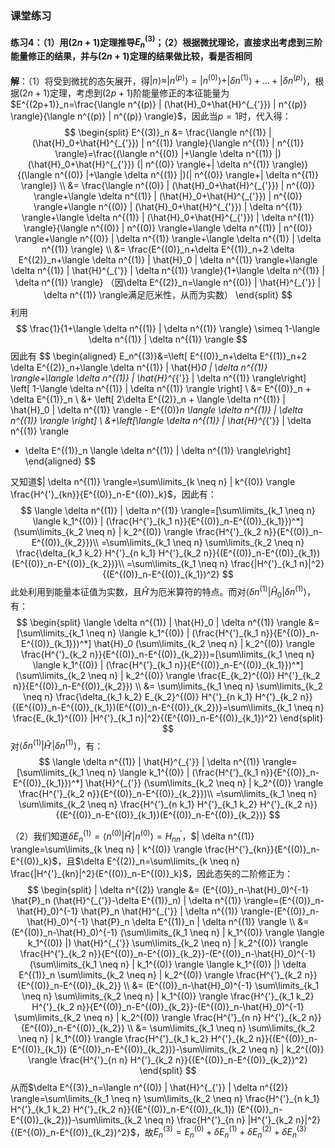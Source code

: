 ### 课堂练习 ###
#### 练习4：（1）用$(2n+1)$定理推导$E^{(3)}_n$；（2）根据微扰理论，直接求出考虑到三阶能量修正的结果，并与$(2n+1)$定理的结果做比较，看是否相同 ####
**解**：（1）将受到微扰的态矢展开，得$| n \rangle \approx | n^{(p)} \rangle = | n^{(0)} \rangle+| \delta n^{(1)} \rangle+\dots+| \delta n^{(p)} \rangle$，根据$(2n+1)$定理，考虑到$(2p+1)$阶能量修正的本征能量为$E^{(2p+1)}_n=\frac{\langle n^{(p)} | (\hat{H}_0+\hat{H}^{_{'}}) | n^{(p)} \rangle}{\langle n^{(p)} | n^{(p)} \rangle}$，因此当$p=1$时，代入得：
$$
\begin{split} E^{(3)}_n 
&= \frac{\langle n^{(1)} | (\hat{H}_0+\hat{H}^{_{'}}) | n^{(1)} \rangle}{\langle n^{(1)} | n^{(1)} \rangle}=\frac{(\langle n^{(0)} |+\langle \delta n^{(1)} |) (\hat{H}_0+\hat{H}^{_{'}}) (| n^{(0)} \rangle+| \delta n^{(1)} \rangle)}{(\langle n^{(0)} |+\langle \delta n^{(1)} |)(| n^{(0)} \rangle+| \delta n^{(1)} \rangle)} \\ 
&= \frac{\langle n^{(0)} | (\hat{H}_0+\hat{H}^{_{'}}) | n^{(0)} \rangle+\langle \delta n^{(1)} | (\hat{H}_0+\hat{H}^{_{'}}) | n^{(0)} \rangle+\langle n^{(0)} | (\hat{H}_0+\hat{H}^{_{'}}) | \delta n^{(1)} \rangle+\langle \delta n^{(1)} | (\hat{H}_0+\hat{H}^{_{'}}) | \delta n^{(1)} \rangle}{\langle n^{(0)} | n^{(0)} \rangle+\langle \delta n^{(1)} | n^{(0)} \rangle+\langle n^{(0)} | \delta n^{(1)} \rangle+\langle \delta n^{(1)} | \delta n^{(1)} \rangle} \\ 
&= \frac{E^{(0)}_n+\delta E^{(1)}_n+2 \delta E^{(2)}_n+\langle \delta n^{(1)} | \hat{H}_0 | \delta n^{(1)} \rangle+\langle \delta n^{(1)} | \hat{H}^{_{'}} | \delta n^{(1)} \rangle}{1+\langle \delta n^{(1)} | \delta n^{(1)} \rangle} （因\delta E^{(2)}_n=\langle n^{(0)} | \hat{H}^{_{'}} | \delta n^{(1)} \rangle满足厄米性，从而为实数） \end{split}
$$
利用
$$
 \frac{1}{1+\langle \delta n^{(1)} | \delta n^{(1)} \rangle} \simeq 1-\langle \delta n^{(1)} | \delta n^{(1)} \rangle
$$
因此有
$$
\begin{aligned}
E_n^{(3)}&=\left[ E^{(0)}_n+\delta E^{(1)}_n+2 \delta E^{(2)}_n+\langle \delta n^{(1)} | \hat{H}_0 | \delta n^{(1)} \rangle+\langle \delta n^{(1)} | \hat{H}^{_{'}} | \delta n^{(1)} \rangle\right] \left[ 1-\langle \delta n^{(1)} | \delta n^{(1)} \rangle \right] \\
&= E^{(0)}_n + \delta E^{(1)}_n \\
&+ \left[ 2\delta E^{(2)}_n + \langle \delta n^{(1)} | \hat{H}_0 | \delta n^{(1)} \rangle - E^{(0)}_n \langle \delta n^{(1)} | \delta n^{(1)} \rangle \right] \\
&+\left[\langle \delta n^{(1)} | \hat{H}^{_{'}} | \delta n^{(1)} \rangle
- \delta E^{(1)}_n \langle \delta n^{(1)} | \delta n^{(1)} \rangle\right]
\end{aligned}
$$

又知道$| \delta n^{(1)} \rangle=\sum\limits_{k \neq n} | k^{(0)} \rangle \frac{H^{'}_{kn}}{E^{(0)}_n-E^{(0)}_k}$，因此有：
$$
\langle \delta n^{(1)} | \delta n^{(1)} \rangle=[\sum\limits_{k_1 \neq n} \langle k_1^{(0)} | (\frac{H^{'}_{k_1 n}}{E^{(0)}_n-E^{(0)}_{k_1}})^*](\sum\limits_{k_2 \neq n} | k_2^{(0)} \rangle \frac{H^{'}_{k_2 n}}{E^{(0)}_n-E^{(0)}_{k_2}})\\
=\sum\limits_{k_1 \neq n} \sum\limits_{k_2 \neq n} \frac{\delta_{k_1 k_2} H^{'}_{n k_1} H^{'}_{k_2 n}}{(E^{(0)}_n-E^{(0)}_{k_1})(E^{(0)}_n-E^{(0)}_{k_2})}\\
=\sum\limits_{k_1 \neq n} \frac{|H^{'}_{k_1 n}|^2}{(E^{(0)}_n-E^{(0)}_{k_1})^2}
$$
此处利用到能量本征值为实数，且$\hat{H}^{_{'}}$为厄米算符的特点。而对$\langle \delta n^{(1)} | \hat{H}_0 | \delta n^{(1)} \rangle$，有：
$$
\begin{split} \langle \delta n^{(1)} | \hat{H}_0 | \delta n^{(1)} \rangle &= [\sum\limits_{k_1 \neq n} \langle k_1^{(0)} | (\frac{H^{'}_{k_1 n}}{E^{(0)}_n-E^{(0)}_{k_1}})^*] \hat{H}_0 (\sum\limits_{k_2 \neq n} | k_2^{(0)} \rangle \frac{H^{'}_{k_2 n}}{E^{(0)}_n-E^{(0)}_{k_2}})=[\sum\limits_{k_1 \neq n} \langle k_1^{(0)} | (\frac{H^{'}_{k_1 n}}{E^{(0)}_n-E^{(0)}_{k_1}})^*](\sum\limits_{k_2 \neq n} | k_2^{(0)} \rangle \frac{E_{k_2}^{(0)} H^{'}_{k_2 n}}{E^{(0)}_n-E^{(0)}_{k_2}}) \\ &= \sum\limits_{k_1 \neq n} \sum\limits_{k_2 \neq n} \frac{\delta_{k_1 k_2} E_{k_2}^{(0)} H^{'}_{n k_1} H^{'}_{k_2 n}}{(E^{(0)}_n-E^{(0)}_{k_1})(E^{(0)}_n-E^{(0)}_{k_2})}=\sum\limits_{k_1 \neq n} \frac{E_{k_1}^{(0)} |H^{'}_{k_1 n}|^2}{(E^{(0)}_n-E^{(0)}_{k_1})^2} \end{split}
$$
对$\langle \delta n^{(1)} | \hat{H}^{_{'}} | \delta n^{(1)} \rangle$，有：
$$
\langle \delta n^{(1)} | \hat{H}^{_{'}} | \delta n^{(1)} \rangle=[\sum\limits_{k_1 \neq n} \langle k_1^{(0)} | (\frac{H^{'}_{k_1 n}}{E^{(0)}_n-E^{(0)}_{k_1}})^*] \hat{H}^{_{'}} (\sum\limits_{k_2 \neq n} | k_2^{(0)} \rangle \frac{H^{'}_{k_2 n}}{E^{(0)}_n-E^{(0)}_{k_2}})\\
=\sum\limits_{k_1 \neq n} \sum\limits_{k_2 \neq n} \frac{H^{'}_{n k_1} H^{'}_{k_1 k_2} H^{'}_{k_2 n}}{(E^{(0)}_n-E^{(0)}_{k_1})(E^{(0)}_n-E^{(0)}_{k_2})}
$$


（2）我们知道$\delta E^{(1)}_n=\langle n^{(0)} | \hat{H}^{_{'}} | n^{(0)} \rangle=H^{'}_{nn}$，$| \delta n^{(1)} \rangle=\sum\limits_{k \neq n} | k^{(0)} \rangle \frac{H^{'}_{kn}}{E^{(0)}_n-E^{(0)}_k}$，且$\delta E^{(2)}_n=\sum\limits_{k \neq n} \frac{|H^{'}_{kn}|^2}{E^{(0)}_n-E^{(0)}_k}$，因此态矢的二阶修正为：
$$
\begin{split} | \delta n^{(2)} \rangle &= (E^{(0)}_n-\hat{H}_0)^{-1} \hat{P}_n (\hat{H}^{_{'}}-\delta E^{(1)}_n) | \delta n^{(1)} \rangle=(E^{(0)}_n-\hat{H}_0)^{-1} \hat{P}_n \hat{H}^{_{'}} | \delta n^{(1)} \rangle-(E^{(0)}_n-\hat{H}_0)^{-1} \hat{P}_n \delta E^{(1)}_n | \delta n^{(1)} \rangle \\ &= (E^{(0)}_n-\hat{H}_0)^{-1} (\sum\limits_{k_1 \neq n} | k_1^{(0)} \rangle \langle k_1^{(0)} |) \hat{H}^{_{'}} \sum\limits_{k_2 \neq n} | k_2^{(0)} \rangle \frac{H^{'}_{k_2 n}}{E^{(0)}_n-E^{(0)}_{k_2}}-(E^{(0)}_n-\hat{H}_0)^{-1} (\sum\limits_{k_1 \neq n} | k_1^{(0)} \rangle \langle k_1^{(0)} |) \delta E^{(1)}_n \sum\limits_{k_2 \neq n} | k_2^{(0)} \rangle \frac{H^{'}_{k_2 n}}{E^{(0)}_n-E^{(0)}_{k_2}} \\ &= (E^{(0)}_n-\hat{H}_0)^{-1} \sum\limits_{k_1 \neq n} \sum\limits_{k_2 \neq n} | k_1^{(0)} \rangle \frac{H^{'}_{k_1 k_2} H^{'}_{k_2 n}}{E^{(0)}_n-E^{(0)}_{k_2}}-(E^{(0)}_n-\hat{H}_0)^{-1} \sum\limits_{k_2 \neq n} | k_2^{(0)} \rangle \frac{H^{'}_{n n} H^{'}_{k_2 n}}{E^{(0)}_n-E^{(0)}_{k_2}} \\ &= \sum\limits_{k_1 \neq n} \sum\limits_{k_2 \neq n} | k_1^{(0)} \rangle \frac{H^{'}_{k_1 k_2} H^{'}_{k_2 n}}{(E^{(0)}_n-E^{(0)}_{k_1}) (E^{(0)}_n-E^{(0)}_{k_2})}-\sum\limits_{k_2 \neq n} | k_2^{(0)} \rangle \frac{H^{'}_{n n} H^{'}_{k_2 n}}{(E^{(0)}_n-E^{(0)}_{k_2})^2}  \end{split}
$$
从而$\delta E^{(3)}_n=\langle n^{(0)} | \hat{H}^{_{'}} | \delta n^{(2)} \rangle=\sum\limits_{k_1 \neq n} \sum\limits_{k_2 \neq n} \frac{H^{'}_{n k_1} H^{'}_{k_1 k_2} H^{'}_{k_2 n}}{(E^{(0)}_n-E^{(0)}_{k_1}) (E^{(0)}_n-E^{(0)}_{k_2})}-\sum\limits_{k_2 \neq n} \frac{H^{'}_{n n} |H^{'}_{k_2 n}|^2}{(E^{(0)}_n-E^{(0)}_{k_2})^2}$，故$E^{(3)}_n=E^{(0)}_n+\delta E^{(1)}_n+\delta E^{(2)}_n+\delta E^{(3)}_n$